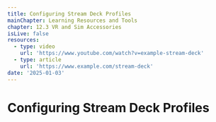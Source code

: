 ```yaml
---
title: Configuring Stream Deck Profiles
mainChapter: Learning Resources and Tools
chapter: 12.3 VR and Sim Accessories
isLive: false
resources:
  - type: video
    url: 'https://www.youtube.com/watch?v=example-stream-deck'
  - type: article
    url: 'https://www.example.com/stream-deck'
date: '2025-01-03'
---
```


# Configuring Stream Deck Profiles
